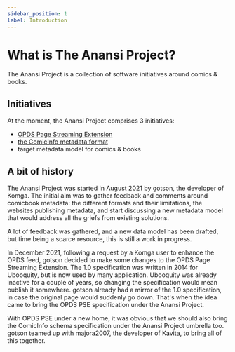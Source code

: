 ```yaml
---
sidebar_position: 1
label: Introduction
---
```


# What is The Anansi Project?

The Anansi Project is a collection of software initiatives around comics & books.

## Initiatives

At the moment, the Anansi Project comprises 3 initiatives:

- [OPDS Page Streaming Extension](opds-pse/intro)
- [the ComicInfo metadata format](comicinfo/intro)
- target metadata model for comics & books

## A bit of history

The Anansi Project was started in August 2021 by gotson, the developer of Komga. The initial aim was to gather feedback
and comments around comicbook metadata: the different formats and their limitations, the websites publishing metadata,
and start discussing a new metadata model that would address all the griefs from existing solutions.

A lot of feedback was gathered, and a new data model has been drafted, but time being a scarce resource, this is still a
work in progress.

In December 2021, following a request by a Komga user to enhance the OPDS feed, gotson decided to make some changes to
the OPDS Page Streaming Extension. The 1.0 specification was written in 2014 for Ubooquity, but is now used by many
application. Ubooquity was already inactive for a couple of years, so changing the specification would mean publish it
somewhere. gotson already had a mirror of the 1.0 specification, in case the original page would suddenly go down.
That's when the idea came to bring the OPDS PSE specification under the Anansi Project.

With OPDS PSE under a new home, it was obvious that we should also bring the ComicInfo schema specification under the
Anansi Project umbrella too. gotson teamed up with majora2007, the developer of Kavita, to bring all of this together.
